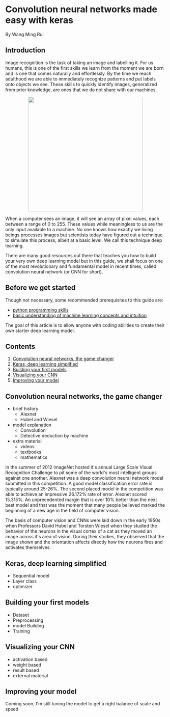 # Convolution neural networks made easy with keras
By Wang Ming Rui

## Introduction
Image recognition is the task of taking an image and labelling it. For us humans, this is one of the first skills we learn from the moment we are born and is one that comes naturally and effortlessly. By the time we reach adulthood we are able to immediately recognize patterns and put labels onto objects we see. These skills to quickly identify images, generalized from prior knowledge, are ones that we do not share with our machines.

<p align="center"><img src="https://naushadsblog.files.wordpress.com/2014/01/pixel.gif", width="360"></p>

When a computer sees an image, it will see an array of pixel values, each between a range of 0 to 255. These values while meaningless to us are the only input available to a machine. No one knows how exactly we living beings processes images but scientists today have figured out a technique to simulate this process, albeit at a basic level. We call this technique deep learning.

There are many good resources out there that teaches you how to build your very own deep learning model but in this guide, we shall focus on one of the most revolutionary and fundamental model in recent times, called convolution neural network (or CNN for short).

## Before we get started
Though not necessary, some recommended prerequisites to this guide are:
- [python programming skills](https://learnpythonthehardway.org/)
- [basic understanding of machine learning concepts and intuition](https://www.coursera.org/learn/machine-learning)

The goal of this article is to allow anyone with coding abilities to create their own starter deep learning model.

## Contents
1. [Convolution neural networks, the game changer](#convolution-neural-networks-the-game-changer)
2. [Keras, deep learning simplified](#keras-deep-learning-simplified)
3. [Building your first models](#building-your-first-models)
4. [Visualizing your CNN](#visualizing-your-CNN)
5. [Improving your model](#improving-your-model)

## Convolution neural networks, the game changer
- brief history
  - Alexnet
  - Hubel and Wiesel
- model explanation
  - Convolution
  - Detective deduction by machine
- extra material
  - videos
  - textbooks
  - mathematics

In the summer of 2012 ImageNet hosted it's annual Large Scale Visual Recognition Challenge to pit some of the world's most intelligent groups against one another. Alexnet was a deep convolution neural network model submitted in this competition. A good model classification error rate is typically around 25-26%. The second placed model in the competition was able to achieve an impressive 26.172% rate of error. Alexnet scored 15.315%. An unprecedented margin that is over 10% better than the next best model and that was the moment that many people believed marked the beginning of a new age in the field of computer vision.

The basis of computer vision and CNNs were laid down in the early 1950s when Professors David Hubel and Torsten Wiesel when they studied the behavior of the neurons in the visual cortex of a cat as they moved an image across it's area of vision. During their studies, they observed that the image shown and the orientation affects directly how the neurons fires and activates themselves.

## Keras, deep learning simplified
- Sequential model
- Layer class
- optimizer

## Building your first models
- Dataset
- Preprocessing
- model Building
- Training

## Visualizing your CNN
- activation based
- weight based
- result based
- external material

## Improving your model
Coming soon, I'm still tuning the model to get a right balance of scale and speed
